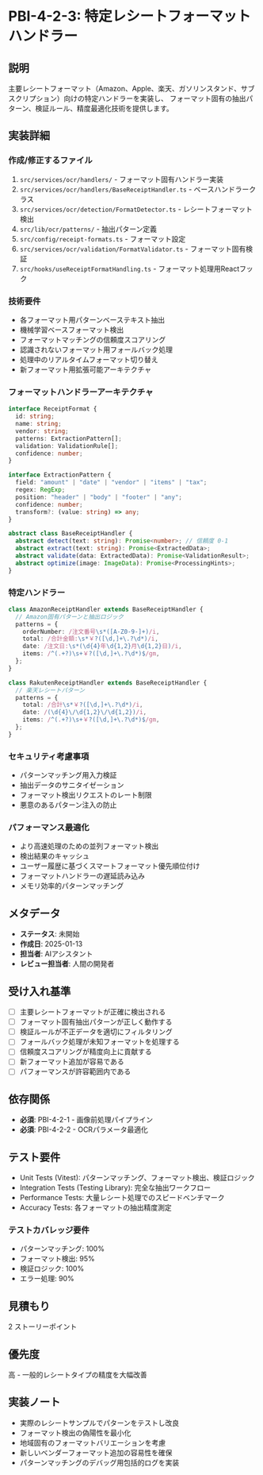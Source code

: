 # PBI-4-2-3: 特定レシートフォーマットハンドラー

## 説明

主要レシートフォーマット（Amazon、Apple、楽天、ガソリンスタンド、サブスクリプション）向けの特定ハンドラーを実装し、
フォーマット固有の抽出パターン、検証ルール、精度最適化技術を提供します。

## 実装詳細

### 作成/修正するファイル

1. `src/services/ocr/handlers/` - フォーマット固有ハンドラー実装
2. `src/services/ocr/handlers/BaseReceiptHandler.ts` - ベースハンドラークラス
3. `src/services/ocr/detection/FormatDetector.ts` - レシートフォーマット検出
4. `src/lib/ocr/patterns/` - 抽出パターン定義
5. `src/config/receipt-formats.ts` - フォーマット設定
6. `src/services/ocr/validation/FormatValidator.ts` - フォーマット固有検証
7. `src/hooks/useReceiptFormatHandling.ts` - フォーマット処理用Reactフック

### 技術要件

- 各フォーマット用パターンベーステキスト抽出
- 機械学習ベースフォーマット検出
- フォーマットマッチングの信頼度スコアリング
- 認識されないフォーマット用フォールバック処理
- 処理中のリアルタイムフォーマット切り替え
- 新フォーマット用拡張可能アーキテクチャ

### フォーマットハンドラーアーキテクチャ

```typescript
interface ReceiptFormat {
  id: string;
  name: string;
  vendor: string;
  patterns: ExtractionPattern[];
  validation: ValidationRule[];
  confidence: number;
}

interface ExtractionPattern {
  field: "amount" | "date" | "vendor" | "items" | "tax";
  regex: RegExp;
  position: "header" | "body" | "footer" | "any";
  confidence: number;
  transform?: (value: string) => any;
}

abstract class BaseReceiptHandler {
  abstract detect(text: string): Promise<number>; // 信頼度 0-1
  abstract extract(text: string): Promise<ExtractedData>;
  abstract validate(data: ExtractedData): Promise<ValidationResult>;
  abstract optimize(image: ImageData): Promise<ProcessingHints>;
}
```

### 特定ハンドラー

```typescript
class AmazonReceiptHandler extends BaseReceiptHandler {
  // Amazon固有パターンと抽出ロジック
  patterns = {
    orderNumber: /注文番号\s*([A-Z0-9-]+)/i,
    total: /合計金額:\s*￥?([\d,]+\.?\d*)/i,
    date: /注文日:\s*(\d{4}年\d{1,2}月\d{1,2}日)/i,
    items: /^(.+?)\s+￥?([\d,]+\.?\d*)$/gm,
  };
}

class RakutenReceiptHandler extends BaseReceiptHandler {
  // 楽天レシートパターン
  patterns = {
    total: /合計\s*￥?([\d,]+\.?\d*)/i,
    date: /(\d{4}\/\d{1,2}\/\d{1,2})/i,
    items: /^(.+?)\s+￥?([\d,]+\.?\d*)$/gm,
  };
}
```

### セキュリティ考慮事項

- パターンマッチング用入力検証
- 抽出データのサニタイゼーション
- フォーマット検出リクエストのレート制限
- 悪意のあるパターン注入の防止

### パフォーマンス最適化

- より高速処理のための並列フォーマット検出
- 検出結果のキャッシュ
- ユーザー履歴に基づくスマートフォーマット優先順位付け
- フォーマットハンドラーの遅延読み込み
- メモリ効率的パターンマッチング

## メタデータ

- **ステータス**: 未開始
- **作成日**: 2025-01-13
- **担当者**: AIアシスタント
- **レビュー担当者**: 人間の開発者

## 受け入れ基準

- [ ] 主要レシートフォーマットが正確に検出される
- [ ] フォーマット固有抽出パターンが正しく動作する
- [ ] 検証ルールが不正データを適切にフィルタリング
- [ ] フォールバック処理が未知フォーマットを処理する
- [ ] 信頼度スコアリングが精度向上に貢献する
- [ ] 新フォーマット追加が容易である
- [ ] パフォーマンスが許容範囲内である

## 依存関係

- **必須**: PBI-4-2-1 - 画像前処理パイプライン
- **必須**: PBI-4-2-2 - OCRパラメータ最適化

## テスト要件

- Unit Tests (Vitest): パターンマッチング、フォーマット検出、検証ロジック
- Integration Tests (Testing Library): 完全な抽出ワークフロー
- Performance Tests: 大量レシート処理でのスピードベンチマーク
- Accuracy Tests: 各フォーマットの抽出精度測定

### テストカバレッジ要件

- パターンマッチング: 100%
- フォーマット検出: 95%
- 検証ロジック: 100%
- エラー処理: 90%

## 見積もり

2 ストーリーポイント

## 優先度

高 - 一般的レシートタイプの精度を大幅改善

## 実装ノート

- 実際のレシートサンプルでパターンをテストし改良
- フォーマット検出の偽陽性を最小化
- 地域固有のフォーマットバリエーションを考慮
- 新しいベンダーフォーマット追加の容易性を確保
- パターンマッチングのデバッグ用包括的ログを実装
